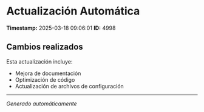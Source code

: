 # Actualización Automática

**Timestamp:** 2025-03-18 09:06:01
**ID:** 4998

## Cambios realizados

Esta actualización incluye:
- Mejora de documentación
- Optimización de código
- Actualización de archivos de configuración

---
*Generado automáticamente*
